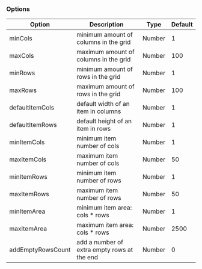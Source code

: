 ### Options

| Option            | Description                                 | Type   | Default |
|-------------------|---------------------------------------------|--------|---------|
| minCols           | minimum amount of columns in the grid       | Number | 1       |
| maxCols           | maximum amount of columns in the grid       | Number | 100     |
| minRows           | minimum amount of rows in the grid          | Number | 1       |
| maxRows           | maximum amount of rows in the grid          | Number | 100     |
| defaultItemCols   | default width of an item in columns         | Number | 1       |
| defaultItemRows   | default height of an item in rows           | Number | 1       |
| minItemCols       | minimum item number of cols                 | Number | 1       |
| maxItemCols       | maximum item number of cols                 | Number | 50      |
| minItemRows       | minimum item number of rows                 | Number | 1       |
| maxItemRows       | maximum item number of rows                 | Number | 50      |
| minItemArea       | minimum item area: cols * rows              | Number | 1       |
| maxItemArea       | maximum item area: cols * rows              | Number | 2500    |
| addEmptyRowsCount | add a number of extra empty rows at the end | Number | 0       |
